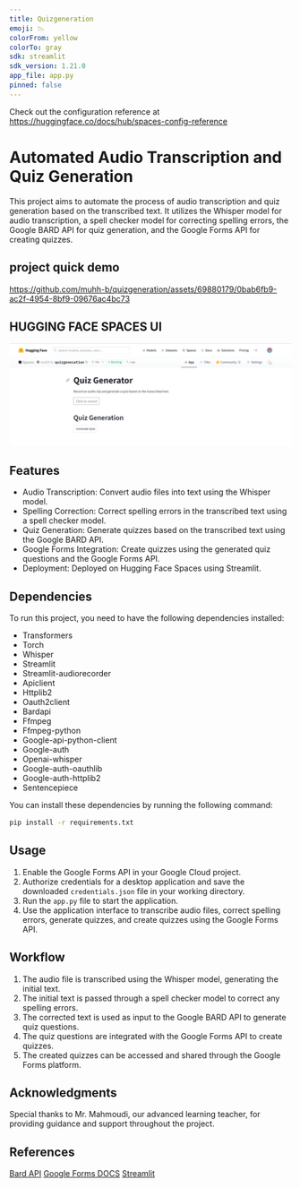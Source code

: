 ```yaml
---
title: Quizgeneration
emoji: 📉
colorFrom: yellow
colorTo: gray
sdk: streamlit
sdk_version: 1.21.0
app_file: app.py
pinned: false
---
```


Check out the configuration reference at https://huggingface.co/docs/hub/spaces-config-reference

# Automated Audio Transcription and Quiz Generation

This project aims to automate the process of audio transcription and quiz generation based on the transcribed text. It utilizes the Whisper model for audio transcription, a spell checker model for correcting spelling errors, the Google BARD API for quiz generation, and the Google Forms API for creating quizzes.

## project quick demo



https://github.com/muhh-b/quizgeneration/assets/69880179/0bab6fb9-ac2f-4954-8bf9-09676ac4bc73



## HUGGING FACE SPACES UI


![Project Screenshot](quiz_generation_project_UI.png)

## Features

- Audio Transcription: Convert audio files into text using the Whisper model.
- Spelling Correction: Correct spelling errors in the transcribed text using a spell checker model.
- Quiz Generation: Generate quizzes based on the transcribed text using the Google BARD API.
- Google Forms Integration: Create quizzes using the generated quiz questions and the Google Forms API.
- Deployment: Deployed on Hugging Face Spaces using Streamlit.


## Dependencies

To run this project, you need to have the following dependencies installed:

- Transformers
- Torch
- Whisper
- Streamlit
- Streamlit-audiorecorder
- Apiclient
- Httplib2
- Oauth2client
- Bardapi
- Ffmpeg
- Ffmpeg-python
- Google-api-python-client
- Google-auth
- Openai-whisper
- Google-auth-oauthlib
- Google-auth-httplib2
- Sentencepiece

You can install these dependencies by running the following command:
```bash
pip install -r requirements.txt
```

## Usage

1. Enable the Google Forms API in your Google Cloud project.
2. Authorize credentials for a desktop application and save the downloaded `credentials.json` file in your working directory.
3. Run the `app.py` file to start the application.
4. Use the application interface to transcribe audio files, correct spelling errors, generate quizzes, and create quizzes using the Google Forms API.

## Workflow

1. The audio file is transcribed using the Whisper model, generating the initial text.
2. The initial text is passed through a spell checker model to correct any spelling errors.
3. The corrected text is used as input to the Google BARD API to generate quiz questions.
4. The quiz questions are integrated with the Google Forms API to create quizzes.
5. The created quizzes can be accessed and shared through the Google Forms platform.


## Acknowledgments

Special thanks to Mr. Mahmoudi, our advanced learning teacher, for providing guidance and support throughout the project.

## References

[Bard API](https://github.com/dsdanielpark/Bard-API)
[Google Forms DOCS](https://developers.google.com/forms/api/quickstart/python)
[Streamlit](https://docs.streamlit.io/)


